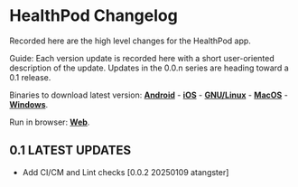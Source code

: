 # HealthPod Changelog

Recorded here are the high level changes for the HealthPod app.

Guide: Each version update is recorded here with a short user-oriented
description of the update. Updates in the 0.0.n series are heading
toward a 0.1 release.

Binaries to download latest version:
[**Android**](https://access.togaware.com/healthpod-dev.apk) -
[**iOS**](https://access.togaware.com/healthpod-dev.ios) -
[**GNU/Linux**](https://access.togaware.com/healthpod-dev-linux.zip) -
[**MacOS**](https://access.togaware.com/healthpod-dev-macos.zip) -
[**Windows**](https://access.togaware.com/healthpod-dev-windows-inno.exe).

Run in browser: [**Web**](https://healthpod.solidcommunity.au).

## 0.1 LATEST UPDATES

+ Add CI/CM and Lint checks [0.0.2 20250109 atangster]
